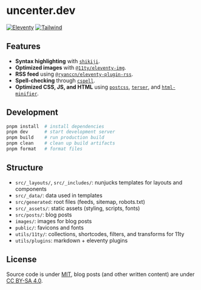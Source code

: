 # uncenter.dev

[![Eleventy](https://img.shields.io/badge/Eleventy-2.0.1-333333.svg?style=flat-square)](https://11ty.dev)
[![Tailwind](https://img.shields.io/badge/Tailwind_CSS-38B2AC?style=flat-square&logo=tailwind-css&logoColor=white)](https://tailwindcss.com)

## Features

-   **Syntax highlighting** with [`shikiji`](https://github.com/antfu/shikiji).
-   **Optimized images** with [`@11ty/eleventy-img`](https://github.com/11ty/eleventy-img).
-   **RSS feed** using [`@ryanccn/eleventy-plugin-rss`](https://github.com/ryanccn/eleventy-plugin-rss).
-   **Spell-checking** through [`cspell`](http://cspell.org/).
-   **Optimized CSS, JS, and HTML** using [`postcss`](https://postcss.org/), [`terser`](https://github.com/terser/terser), and [`html-minifier`](https://github.com/kangax/html-minifier).

## Development

```sh
pnpm install  # install dependencies
pnpm dev      # start development server
pnpm build    # run production build
pnpm clean    # clean up build artifacts
pnpm format   # format files
```

## Structure

-   `src/_layouts/`, `src/_includes/`: nunjucks templates for layouts and components
-   `src/_data/`: data used in templates
-   `src/generated`: root files (feeds, sitemap, robots.txt)
-   `src/_assets/`: static assets (styling, scripts, fonts)
-   `src/posts/`: blog posts
-   `images/`: images for blog posts
-   `public/`: favicons and fonts
-   `utils/11ty/`: collections, shortcodes, filters, and transforms for 11ty
-   `utils/plugins`: markdown + eleventy plugins

## License

Source code is under [MIT](LICENSE), blog posts (and other written content) are under [CC BY-SA 4.0](LICENSE-content).
